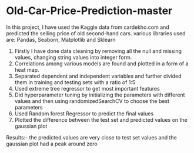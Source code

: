 # Old-Car-Price-Prediction-master
In this project, I have used the Kaggle data from cardekho.com and predicted the selling price of old second-hand cars.
various libraries used are: Pandas, Seaborn, Matplotlib and Sklearn 
1) Firstly I have done data cleaning by removing all the null and missing values, changing string values into integer form.
2) Correlations among various models are found and plotted in a form of a heat map.
3) Separated dependent and independent variables and further divided them in training and testing sets with a ratio of 1:5
4) Used extreme tree regressor to get most important features
5) Did hyperparameter tuning by initializing the parameters with different values and then using randomizedSearchCV to choose the best parameters
6) Used Random forest Regressor to predict the final values 
7) Plotted the difference between the test set and predicted values on the gaussian plot 

Results:- the predicted values are very close to test set values and the gaussian plot had a peak around zero
